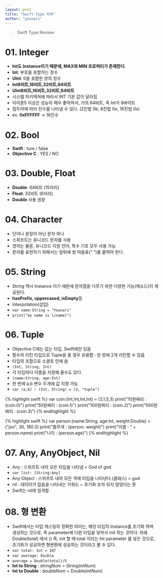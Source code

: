 ```yaml
---
layout: post
title: "Swift Type 리뷰"
author: "younari"
---
```


> Swift Type Review

# 01. Integer
- **Int도 Instance이기 때문에, MAX와 MIN 프로퍼티가 존재한다.**
- **Int**: 부호를 포함하는 정수
- **UInt**: 0을 포함한 양의 정수
- **Int8비트,16비트,32비트,64비트**
- **UInt8비트,16비트,32비트,64비트**
- 시스템 아키텍쳐에 따라서 INT 기본 값이 달라짐
- 아이폰5 이상은 성능이 매우 좋아져서, 거의 64비트, 즉 Int가 8바이트
- 접두어에 따라 진수를 나타낼 수 있다. (2진법 0b, 8진법 0o, 16진법 0x)
- ex. **0xFFFFFF** -> 16진수


# 02. Bool

- **Swift** : ture / false
- **Objective C** : YES / NO


# 03. Double, Float
- **Double**: 64비트 (15자리)
- **Float**: 32비트 (6자리)
- **Double** 사용 권장


# 04. Character
- 단어나 문장이 아닌 문자 하나- 스위프트는 유니코드 문자를 사용
- 영어는 물론, 유니코드 지원 언어, 특수 기호 모두 사용 가능
- 문자를 표현하기 위해서는 앞뒤에 쌍 따옴표(“ ”)를 붙여야 한다.



# 05. String
- String 역시 Instance 이기 때문에 문자열을 다루기 위한 다양한 기능(메소드)이 제공된다. 
- **hasPrefix, uppercased, isEmpty**등
- Interpolation(삽입)
- `var name:String = "Younari"`
- `print("my name is \(name)")`



# 06. Tuple
- Objective C에는 없는 타입, Swift에만 있음
- 함수의 리턴 타입으로 Tuple을 쓸 경우 유용함 : 한 방에 2개 리턴할 수 있음
- 타입의 조합으로 소괄호 안에 씀
- `(Int, String, Int)`
- 각 타입마다 이름을 지정해 줄수도 있다.- `(name:String, age:Int)`
- 한 번에 a,b 변수 두개에 값 지정 가능
- `var (a,b) : (Int, String) = (3, "tuple")`

{% highlight swift %}
var coin:(Int,Int,Int,Int) = (3,1,5,3)
print("10원짜리 : \(coin.0)")print("50원짜리 : \(coin.1)") 
print("100원짜리 : \(coin.2)") 
print("500원짜리 : \(coin.3)”){% endhighlight %}


{% highlight swift %}
var person:(name:String, age:Int, weight:Double) = ("joo", 30, 180.2)
print("몸무게 : \(person. weight)")print("이름 : " + person.name)
print("나이 : \(person.age)")
{% endhighlight %}



# 07. Any, AnyObject, Nil
- Any : 스위프트 내의 모든 타입을 나타냄 = God of god
- `var list: [String:Any]`- Any Object : 스위프트 내의 모든 객체 타입을 나타낸다.(클래스) = god
- nil : 데이터가 없음을 나타내는 키워드 ~ 초기화 조차 되지 않았다는 뜻
- Swift는 nil에 엄격함


# 08. 형 변환
- Swift에서는 타입 캐스팅의 정확한 의미는, 해당 타입의 Instance를 초기화 하며 생성하는 것으로, 즉 parameter에 다른 타입을 넣어서 init 하는 것이다. 아래 Double(total) 에서 () 즉, init 할 때 total 이라는 Int parameter 를 넣은 것으로, 초기화가 성공하면 형변환에 성공하는 것이라고 볼 수 있다.
- `var total: Int = 107`- `var average: Double`- `average = Double(total)/5`
- **Int to String** : stringNum = String(intNum)
- **Int to Double** : doubleNum = Double(intNum)